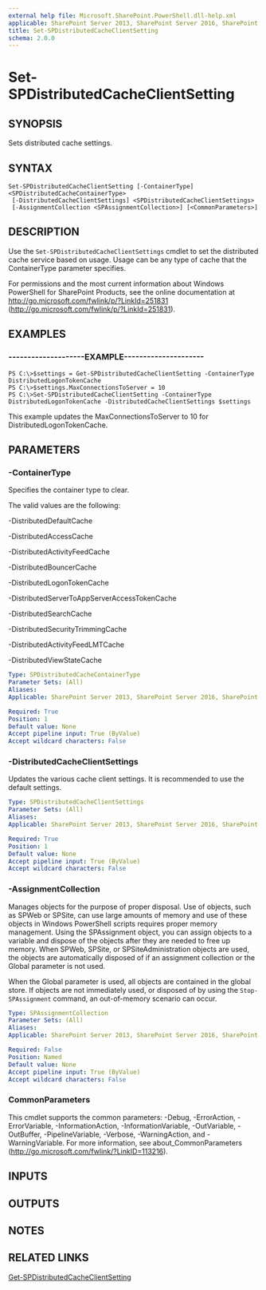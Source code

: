 ```yaml
---
external help file: Microsoft.SharePoint.PowerShell.dll-help.xml
applicable: SharePoint Server 2013, SharePoint Server 2016, SharePoint Server 2019
title: Set-SPDistributedCacheClientSetting
schema: 2.0.0
---
```


# Set-SPDistributedCacheClientSetting

## SYNOPSIS
Sets distributed cache settings.


## SYNTAX

```
Set-SPDistributedCacheClientSetting [-ContainerType] <SPDistributedCacheContainerType>
 [-DistributedCacheClientSettings] <SPDistributedCacheClientSettings>
 [-AssignmentCollection <SPAssignmentCollection>] [<CommonParameters>]
```

## DESCRIPTION
Use the `Set-SPDistributedCacheClientSettings` cmdlet to set the distributed cache service based on usage.
Usage can be any type of cache that the ContainerType parameter specifies.

For permissions and the most current information about Windows PowerShell for SharePoint Products, see the online documentation at http://go.microsoft.com/fwlink/p/?LinkId=251831 (http://go.microsoft.com/fwlink/p/?LinkId=251831).


## EXAMPLES

### --------------------EXAMPLE---------------------
```
PS C:\>$settings = Get-SPDistributedCacheClientSetting -ContainerType DistributedLogonTokenCache
PS C:\>$settings.MaxConnectionsToServer = 10
PS C:\>Set-SPDistributedCacheClientSetting -ContainerType DistributedLogonTokenCache -DistributedCacheClientSettings $settings
```

This example updates the MaxConnectionsToServer to 10 for DistributedLogonTokenCache.


## PARAMETERS

### -ContainerType
Specifies the container type to clear.

The valid values are the following:

-DistributedDefaultCache

-DistributedAccessCache

-DistributedActivityFeedCache

-DistributedBouncerCache

-DistributedLogonTokenCache

-DistributedServerToAppServerAccessTokenCache

-DistributedSearchCache

-DistributedSecurityTrimmingCache

-DistributedActivityFeedLMTCache

-DistributedViewStateCache


```yaml
Type: SPDistributedCacheContainerType
Parameter Sets: (All)
Aliases: 
Applicable: SharePoint Server 2013, SharePoint Server 2016, SharePoint Server 2019

Required: True
Position: 1
Default value: None
Accept pipeline input: True (ByValue)
Accept wildcard characters: False
```

### -DistributedCacheClientSettings
Updates the various cache client settings.
It is recommended to use the default settings.

```yaml
Type: SPDistributedCacheClientSettings
Parameter Sets: (All)
Aliases: 
Applicable: SharePoint Server 2013, SharePoint Server 2016, SharePoint Server 2019

Required: True
Position: 1
Default value: None
Accept pipeline input: True (ByValue)
Accept wildcard characters: False
```

### -AssignmentCollection
Manages objects for the purpose of proper disposal.
Use of objects, such as SPWeb or SPSite, can use large amounts of memory and use of these objects in Windows PowerShell scripts requires proper memory management.
Using the SPAssignment object, you can assign objects to a variable and dispose of the objects after they are needed to free up memory.
When SPWeb, SPSite, or SPSiteAdministration objects are used, the objects are automatically disposed of if an assignment collection or the Global parameter is not used.

When the Global parameter is used, all objects are contained in the global store.
If objects are not immediately used, or disposed of by using the `Stop-SPAssignment` command, an out-of-memory scenario can occur.

```yaml
Type: SPAssignmentCollection
Parameter Sets: (All)
Aliases: 
Applicable: SharePoint Server 2013, SharePoint Server 2016, SharePoint Server 2019

Required: False
Position: Named
Default value: None
Accept pipeline input: True (ByValue)
Accept wildcard characters: False
```

### CommonParameters
This cmdlet supports the common parameters: -Debug, -ErrorAction, -ErrorVariable, -InformationAction, -InformationVariable, -OutVariable, -OutBuffer, -PipelineVariable, -Verbose, -WarningAction, and -WarningVariable. For more information, see about_CommonParameters (http://go.microsoft.com/fwlink/?LinkID=113216).

## INPUTS

## OUTPUTS

## NOTES

## RELATED LINKS

[Get-SPDistributedCacheClientSetting](Get-SPDistributedCacheClientSetting.md)
